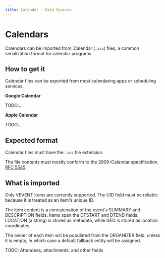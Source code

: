```yaml
---
title: Calendar - Data Sources
---
```


Calendars
=========

Calendars can be imported from iCalendar (`.ics`) files, a common serialization format for calendar programs.


How to get it
-------------

Calendar files can be exported from most calendaring apps or scheduling services.

<div class="expander-container content-flow">
	<div class="expander-toggle">
		<b>Google Calendar</b>
	</div>
	<div class="expander">

TODO:...

</div>
</div>

<div class="expander-container content-flow">
	<div class="expander-toggle">
		<b>Apple Calendar</b>
	</div>
	<div class="expander">

TODO:...

</div>
</div>


Expected format
---------------

Calendar files must have the `.ics` file extension.

The file contents must mostly conform to the 2009 iCalendar specification, [RFC 5545](https://datatracker.ietf.org/doc/html/rfc5545).


What is imported
----------------

Only VEVENT items are currently supported. The UID field must be reliable because it is treated as an item's unique ID.

The item content is a concatenation of the event's SUMMARY and DESCRIPTION fields. Items span the DTSTART and DTEND fields. LOCATION (a string) is stored as metadata, while GEO is stored as location coordinates.

The owner of each item will be populated from the ORGANIZER field, unless it is empty, in which case a default fallback entity will be assigned.

TODO: Attendees, attachments, and other fields